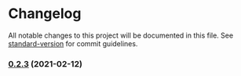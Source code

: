 # Changelog

All notable changes to this project will be documented in this file. See [standard-version](https://github.com/conventional-changelog/standard-version) for commit guidelines.

### [0.2.3](https://github.com/gxmari007/create-template/compare/v0.2.2...v0.2.3) (2021-02-12)

